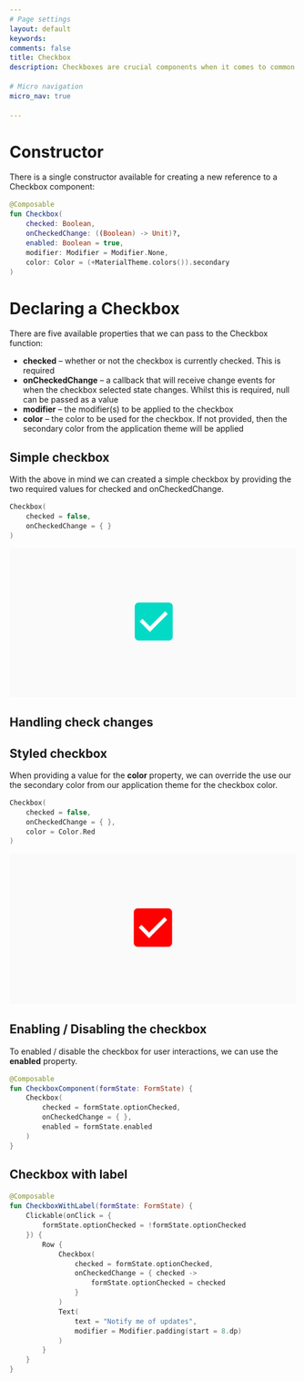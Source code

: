 ```yaml
---
# Page settings
layout: default
keywords:
comments: false
title: Checkbox
description: Checkboxes are crucial components when it comes to common areas of our applications. Be it settings screens, forms or any kind of content that needs to allow the user to toggle the checked state of the component – the Checkbox is essential in these scenarios. When it comes to this component, the Jetpack Compose provides a minimalistic approach to implementing this component within our UI.

# Micro navigation
micro_nav: true

---
```


# Constructor

There is a single constructor available for creating a new reference to a Checkbox component:

```kotlin
@Composable
fun Checkbox(
    checked: Boolean,
    onCheckedChange: ((Boolean) -> Unit)?,
    enabled: Boolean = true,
    modifier: Modifier = Modifier.None,
    color: Color = (+MaterialTheme.colors()).secondary
)
```

# Declaring a Checkbox

There are five available properties that we can pass to the Checkbox function:

* **checked** – whether or not the checkbox is currently checked. This is required
* **onCheckedChange** – a callback that will receive change events for when the checkbox selected state changes. Whilst this is required, null can be passed as a value
* **modifier** – the modifier(s) to be applied to the checkbox
* **color** – the color to be used for the checkbox. If not provided, then the secondary color from the application theme will be applied

## Simple checkbox

With the above in mind we can created a simple checkbox by providing the two required values for checked and onCheckedChange.

```kotlin
Checkbox(
    checked = false,
    onCheckedChange = { }
)
```
<p align="center">
  <img src="/academy/material/media/checkbox.png">
</p>

## Handling check changes


## Styled checkbox

When providing a value for the **color** property, we can override the use our the secondary color from our application theme for the checkbox color.

```kotlin
Checkbox(
    checked = false,
    onCheckedChange = { },
    color = Color.Red
)
```
<p align="center">
  <img src="/academy/material/media/colored_checkbox.png">
</p>

## Enabling / Disabling the checkbox

To enabled / disable the checkbox for user interactions, we can use the **enabled** property.

```kotlin
@Composable
fun CheckboxComponent(formState: FormState) {
    Checkbox(
        checked = formState.optionChecked,
        onCheckedChange = { },
        enabled = formState.enabled
    )
}
```

## Checkbox with label


```kotlin
@Composable
fun CheckboxWithLabel(formState: FormState) {
    Clickable(onClick = {
        formState.optionChecked = !formState.optionChecked
    }) {
        Row {
            Checkbox(
                checked = formState.optionChecked,
                onCheckedChange = { checked ->
                    formState.optionChecked = checked
                }
            )
            Text(
                text = "Notify me of updates",
                modifier = Modifier.padding(start = 8.dp)
            )
        }
    }
}
```
